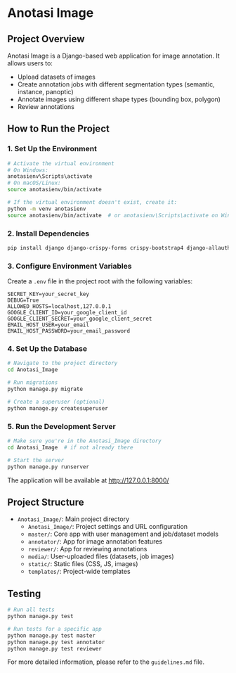 # Anotasi Image

## Project Overview

Anotasi Image is a Django-based web application for image annotation. It allows users to:
- Upload datasets of images
- Create annotation jobs with different segmentation types (semantic, instance, panoptic)
- Annotate images using different shape types (bounding box, polygon)
- Review annotations

## How to Run the Project

### 1. Set Up the Environment

```bash
# Activate the virtual environment
# On Windows:
anotasienv\Scripts\activate
# On macOS/Linux:
source anotasienv/bin/activate

# If the virtual environment doesn't exist, create it:
python -m venv anotasienv
source anotasienv/bin/activate  # or anotasienv\Scripts\activate on Windows
```

### 2. Install Dependencies

```bash
pip install django django-crispy-forms crispy-bootstrap4 django-allauth python-dotenv Pillow
```

### 3. Configure Environment Variables

Create a `.env` file in the project root with the following variables:
```
SECRET_KEY=your_secret_key
DEBUG=True
ALLOWED_HOSTS=localhost,127.0.0.1
GOOGLE_CLIENT_ID=your_google_client_id
GOOGLE_CLIENT_SECRET=your_google_client_secret
EMAIL_HOST_USER=your_email
EMAIL_HOST_PASSWORD=your_email_password
```

### 4. Set Up the Database

```bash
# Navigate to the project directory
cd Anotasi_Image

# Run migrations
python manage.py migrate

# Create a superuser (optional)
python manage.py createsuperuser
```

### 5. Run the Development Server

```bash
# Make sure you're in the Anotasi_Image directory
cd Anotasi_Image  # if not already there

# Start the server
python manage.py runserver
```

The application will be available at http://127.0.0.1:8000/

## Project Structure

- `Anotasi_Image/`: Main project directory
  - `Anotasi_Image/`: Project settings and URL configuration
  - `master/`: Core app with user management and job/dataset models
  - `annotator/`: App for image annotation features
  - `reviewer/`: App for reviewing annotations
  - `media/`: User-uploaded files (datasets, job images)
  - `static/`: Static files (CSS, JS, images)
  - `templates/`: Project-wide templates

## Testing

```bash
# Run all tests
python manage.py test

# Run tests for a specific app
python manage.py test master
python manage.py test annotator
python manage.py test reviewer
```

For more detailed information, please refer to the `guidelines.md` file.
